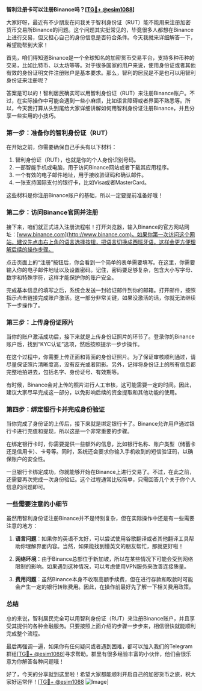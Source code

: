 **智利注册卡可以注册Binance吗？[[TG💪+ @esim1088](https://t.me/s/esim1088)]**

大家好呀，最近有不少朋友在问我关于智利身份证（RUT）能不能用来注册加密货币交易所Binance的问题。这个问题其实挺常见的，毕竟很多人都想在Binance上进行交易，但又担心自己的身份信息是否符合条件。今天我就来详细解答一下，希望能帮到大家！

首先，咱们得知道Binance是一个全球知名的加密货币交易平台，支持多种币种的交易，比如比特币、以太坊等等。对于很多国家的用户来说，使用身份证或者其他有效的身份证明文件注册账户是基本要求。那么，智利的居民是不是也可以用智利身份证来注册呢？

答案是可以的！智利居民确实可以用智利身份证（RUT）来注册Binance账户。不过，在实际操作中可能会遇到一些小麻烦，比如语言障碍或者界面不熟悉等。所以，今天我打算从头到尾给大家详细讲解如何用智利身份证注册Binance，并且分享一些实用的小技巧。

### **第一步：准备你的智利身份证（RUT）**
在开始之前，你需要确保自己手头有以下材料：
1. 智利身份证（RUT），也就是你的个人身份识别号码。
2. 一部智能手机或电脑，用于访问Binance网站或者下载其应用程序。
3. 一个有效的电子邮件地址，用于接收验证码和确认邮件。
4. 一张支持国际支付的银行卡，比如Visa或者MasterCard。

这些材料是你注册Binance账户的基础，所以一定要提前准备好哦！

### **第二步：访问Binance官网并注册**
接下来，咱们就正式进入注册流程啦！打开浏览器，输入Binance的官方网站网址：[www.binance.com](http://www.binance.com)。如果你第一次访问这个网站，建议先点击右上角的语言选择按钮，把语言切换成西班牙语，这样会更方便理解后续的操作步骤。

点击页面上的“注册”按钮后，你会看到一个简单的表单需要填写。在这里，你需要输入你的电子邮件地址以及设置密码。记住，密码要足够复杂，包含大小写字母、数字和特殊字符，这样才能保护你的账户安全。

完成基本信息的填写之后，系统会发送一封验证邮件到你的邮箱。打开邮件，按照指示点击链接完成账户激活。这一部分非常关键，如果没激活的话，你就无法继续下一步操作了。

### **第三步：上传身份证照片**
当你的账户激活成功后，接下来就是上传身份证照片的环节了。登录你的Binance账户后，找到“KYC认证”选项，然后按照提示一步步操作。

在这个过程中，你需要上传正面和背面的身份证照片。为了保证审核顺利通过，请尽量保证照片清晰度高，没有反光或者阴影。另外，记得将身份证上的所有信息都完整地拍进去，包括名字、身份证号、有效期等。

有时候，Binance会对上传的照片进行人工审核，这可能需要一定的时间。因此，建议大家尽早完成这一部分，以免影响后续的资金提取和其他功能的使用。

### **第四步：绑定银行卡并完成身份验证**
当你完成了身份证的上传后，接下来就是绑定银行卡了。Binance允许用户通过银行卡进行充值和提现，所以这是一个非常重要的步骤。

在绑定银行卡时，你需要提供一些额外的信息，比如银行名称、账户类型（储蓄卡还是信用卡）、卡号等。同时，系统还会要求你输入手机收到的短信验证码，以确保账户的安全性。

一旦银行卡绑定成功，你就能够开始在Binance上进行交易了。不过，在此之前，还需要再次完成一次身份验证。这个过程通常比较简单，只需回答几个关于你个人信息的问题即可。

### **一些需要注意的小细节**
虽然用智利身份证注册Binance并不是特别复杂，但在实际操作中还是有一些需要注意的地方：

1. **语言问题**：如果你的英语不太好，可以尝试使用谷歌翻译或者其他翻译工具帮助你理解界面内容。当然，如果能找到懂英文的朋友帮忙，那就更好啦！

2. **网络环境**：由于Binance总部位于新加坡，所以在某些情况下可能会受到网络限制的影响。如果遇到这种情况，可以考虑使用VPN服务来改善连接质量。

3. **费用问题**：虽然Binance本身不收取高额手续费，但在进行存款和取款时可能会产生一定的银行转账费用。因此，在操作前最好先了解一下相关费用政策。

### **总结**
总的来说，智利居民完全可以用智利身份证（RUT）来注册Binance账户，并且享受其提供的各种金融服务。只要按照上面介绍的步骤一步步来，相信很快就能顺利完成整个流程。

最后再强调一遍，如果你有任何疑问或者遇到困难，都可以加入我们的Telegram群组[[TG💪+ @esim1088](https://t.me/s/esim1088)]寻求帮助。群里有很多经验丰富的小伙伴，他们会很乐意为你解答各种问题哦！

好了，今天的分享就到这里啦！希望大家都能顺利开启自己的加密货币之旅，祝大家好运常伴！[[TG💪+ @esim1088](https://t.me/s/esim1088) ![Image](https://i.postimg.cc/4NQfJmqS/Snipaste-2025-05-13-00-14-12.png)]